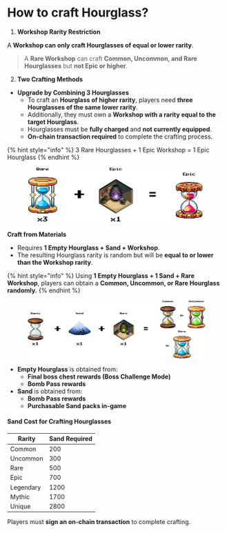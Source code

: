 # How to craft Hourglass?

1. **Workshop Rarity Restriction**

A **Workshop can only craft Hourglasses of equal or lower rarity**.

> A **Rare Workshop** can craft **Common, Uncommon, and Rare Hourglasses** but **not Epic or higher**.

2. **Two Crafting Methods**

* **Upgrade by Combining 3 Hourglasses**
  * To craft an **Hourglass of higher rarity**, players need **three Hourglasses of the same lower rarity**.
  * Additionally, they must own a **Workshop with a rarity equal to the target Hourglass**.
  * Hourglasses must be **fully charged** and **not currently equipped**.
  * **On-chain transaction required** to complete the crafting process.

{% hint style="info" %}
3 Rare Hourglasses + 1 Epic Workshop = 1 Epic Hourglass
{% endhint %}

<figure><img src="../../../.gitbook/assets/3 Rare Hourglasses + 1 Epic Workshop = 1 Epic Hourglass.png" alt=""><figcaption></figcaption></figure>

**Craft from Materials**

* Requires **1 Empty Hourglass + Sand + Workshop**.
* The resulting Hourglass rarity is random but will be **equal to or lower than the Workshop rarity**.

{% hint style="info" %}
Using **1 Empty Hourglass + 1 Sand + Rare Workshop**, players can obtain a **Common, Uncommon, or Rare Hourglass randomly.**
{% endhint %}

<figure><img src="../../../.gitbook/assets/1_Empty_Hourglass_+_1_Sand_+_Rare_Workshop,_players_can_obtain_a.png" alt=""><figcaption></figcaption></figure>

* **Empty Hourglass** is obtained from:
  * **Final boss chest rewards (Boss Challenge Mode)**
  * **Bomb Pass rewards**
* **Sand** is obtained from:
  * **Bomb Pass rewards**
  * **Purchasable Sand packs in-game**

#### **Sand Cost for Crafting Hourglasses**

| Rarity    | Sand Required |
| --------- | ------------- |
| Common    | 200           |
| Uncommon  | 300           |
| Rare      | 500           |
| Epic      | 700           |
| Legendary | 1200          |
| Mythic    | 1700          |
| Unique    | 2800          |

Players must **sign an on-chain transaction** to complete crafting.
